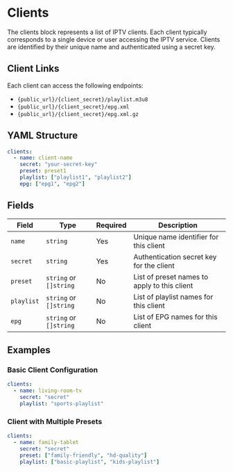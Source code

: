 # Clients

The clients block represents a list of IPTV clients. Each client typically corresponds to a single device or user
accessing the IPTV service. Clients are identified by their unique name and authenticated using a secret key.

## Client Links

Each client can access the following endpoints:

- `{public_url}/{client_secret}/playlist.m3u8`
- `{public_url}/{client_secret}/epg.xml`
- `{public_url}/{client_secret}/epg.xml.gz`

## YAML Structure

```yaml
clients:
  - name: client-name
    secret: "your-secret-key"
    preset: preset1
    playlist: ["playlist1", "playlist2"]
    epg: ["epg1", "epg2"]
```

## Fields

| Field      | Type                   | Required | Description                                  |
|------------|------------------------|----------|----------------------------------------------|
| `name`     | `string`               | Yes      | Unique name identifier for this client       |
| `secret`   | `string`               | Yes      | Authentication secret key for the client     |
| `preset`   | `string` or `[]string` | No       | List of preset names to apply to this client |
| `playlist` | `string` or `[]string` | No       | List of playlist names for this client       |
| `epg`      | `string` or `[]string` | No       | List of EPG names for this client            |

## Examples

### Basic Client Configuration

```yaml
clients:
  - name: living-room-tv
    secret: "secret"
    playlist: "sports-playlist"
```

### Client with Multiple Presets

```yaml
clients:
  - name: family-tablet
    secret: "secret"
    preset: ["family-friendly", "hd-quality"]
    playlist: ["basic-playlist", "kids-playlist"]
```